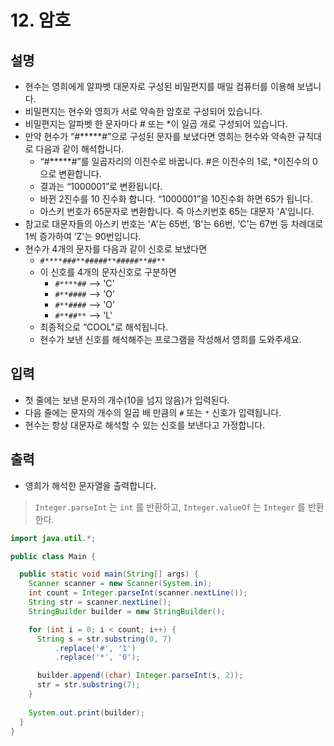 # 12. 암호

## 설명
* 현수는 영희에게 알파벳 대문자로 구성된 비밀편지를 매일 컴퓨터를 이용해 보냅니다.
* 비밀편지는 현수와 영희가 서로 약속한 암호로 구성되어 있습니다.
* 비밀편지는 알파벳 한 문자마다 # 또는 *이 일곱 개로 구성되어 있습니다.
* 만약 현수가 “#*****#”으로 구성된 문자를 보냈다면 영희는 현수와 약속한 규칙대로 다음과 같이 해석합니다.
    * “#*****#”를 일곱자리의 이진수로 바꿉니다. #은 이진수의 1로, *이진수의 0으로 변환합니다. 
    * 결과는 “1000001”로 변환됩니다.
    * 바뀐 2진수를 10 진수화 합니다. “1000001”을 10진수화 하면 65가 됩니다.
    * 아스키 번호가 65문자로 변환합니다. 즉 아스키번호 65는 대문자 'A'입니다.
* 참고로 대문자들의 아스키 번호는 'A'는 65번, ‘B'는 66번, ’C'는 67번 등 차례대로 1씩 증가하여 ‘Z'는 90번입니다.
* 현수가 4개의 문자를 다음과 같이 신호로 보냈다면
    * `#****###**#####**#####**##**`
    * 이 신호를 4개의 문자신호로 구분하면
        * `#****##` --> 'C'
        * `#**####` --> 'O'
        * `#**####` --> 'O'
        * `#**##**` --> 'L'
    * 최종적으로 “COOL"로 해석됩니다.
    * 현수가 보낸 신호를 해석해주는 프로그램을 작성해서 영희를 도와주세요.

## 입력
* 첫 줄에는 보낸 문자의 개수(10을 넘지 않음)가 입력된다.
* 다음 줄에는 문자의 개수의 일곱 배 만큼의 `#` 또는 `*` 신호가 입력됩니다.
* 현수는 항상 대문자로 해석할 수 있는 신호를 보낸다고 가정합니다.

## 출력
* 영희가 해석한 문자열을 출력합니다.

>`Integer.parseInt` 는 `int` 를 반환하고, `Integer.valueOf` 는 `Integer` 를 반환한다.

```java
import java.util.*;

public class Main {

  public static void main(String[] args) {
    Scanner scanner = new Scanner(System.in);
    int count = Integer.parseInt(scanner.nextLine());
    String str = scanner.nextLine();
    StringBuilder builder = new StringBuilder();

    for (int i = 0; i < count; i++) {
      String s = str.substring(0, 7)
          .replace('#', '1')
          .replace('*', '0');

      builder.append((char) Integer.parseInt(s, 2));
      str = str.substring(7);
    }
    
    System.out.print(builder);
  }
}
```

